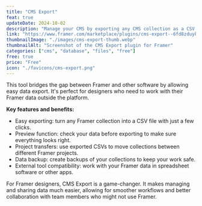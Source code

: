 ```yaml
---
title: "CMS Export"
feat: true
updateDate: 2024-10-02
description: "Manage your CMS by exporting any CMS collection as a CSV and reimport them into Framer CMS for seamless project transfers."
link: "https://www.framer.com/marketplace/plugins/cms-export--6fd8zduyk5je9zsw5morqqldd/?via=julesvcode"
thumbnailImage: "./images/cms-export-thumb.webp"
thumbnailAlt: "Screenshot of the CMS Export plugin for Framer"
categories: ["cms", "database", "files", "free"]
free: true
price: "Free"
icon: "./favicons/cms-export.png"
---
```


This tool bridges the gap between Framer and other software by allowing easy data export. It's perfect for designers who need to work with their Framer data outside the platform.

<b>Key features and benefits:</b>

- Easy exporting: turn any Framer collection into a CSV file with just a few clicks.
- Preview function: check your data before exporting to make sure everything looks right.
- Project transfers: use exported CSVs to move collections between different Framer projects.
- Data backup: create backups of your collections to keep your work safe.
- External tool compatibility: work with your Framer data in spreadsheet software or other apps.

For Framer designers, CMS Export is a game-changer. It makes managing and sharing data much easier, allowing for smoother workflows and better collaboration with team members who might not use Framer.
